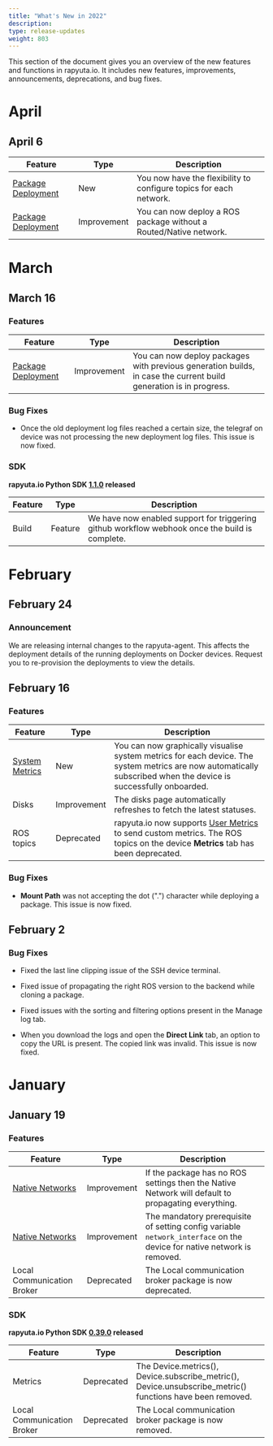 ```yaml
---
title: "What's New in 2022"
description:
type: release-updates
weight: 803
---
```


This section of the document gives you an overview of the new features and functions in rapyuta.io. It includes new features, improvements, announcements, deprecations, and bug fixes.

# April

## April 6

| Feature | Type | Description |
| ------- | ----- | ---------- |
| [Package Deployment](/3_how-tos/33_software-development/334_deploy-packages/) | New | You now have the flexibility to configure topics for each network. |
| [Package Deployment](/3_how-tos/33_software-development/334_deploy-packages/) | Improvement | You can now deploy a ROS package without a Routed/Native network. |


# March

## March 16

### Features

| Feature | Type | Description |
| ------- | ----- | ---------- |
| [Package Deployment](/3_how-tos/33_software-development/334_deploy-packages/) | Improvement | You can now deploy packages with previous generation builds, in case the current build generation is in progress. |

### Bug Fixes

* Once the old deployment log files reached a certain size, the telegraf on device was not processing the new deployment log files. This issue is now fixed.

### SDK
**rapyuta.io Python SDK [1.1.0](/3_how-tos/35_tooling_and_debugging/rapyuta-io-python-sdk/#installation) released**

| Feature | Type | Description |
| ------- | ----- | ---------- |
| Build | Feature | We have now enabled support for triggering github workflow webhook once the build is complete. |

# February

## February 24

### Announcement

We are releasing internal changes to the rapyuta-agent. This affects the deployment details of the running deployments on Docker devices. Request you to re-provision the deployments to view the details.

## February 16

### Features

| Feature | Type | Description |
| ------- | ----- | ---------- |
| [System Metrics](/3_how-tos/35_tooling_and_debugging/358_metric_visualization/)| New | You can now graphically visualise system metrics for each device. The system metrics are now automatically subscribed when the device is successfully onboarded. |
| Disks | Improvement | The disks page automatically refreshes to fetch the latest statuses. |
| ROS topics | Deprecated | rapyuta.io now supports [User Metrics](/5_deep-dives/54_tooling-and-debugging/545_user_metrics/) to send custom metrics. The ROS topics on the device **Metrics** tab has been deprecated. |

### Bug Fixes

* **Mount Path** was not accepting the dot (".") character while deploying a package. This issue is now fixed.


## February 2

### Bug Fixes

* Fixed the last line clipping issue of the SSH device terminal.

* Fixed issue of propagating the right ROS version to the backend while cloning a package.

* Fixed issues with the sorting and filtering options present in the Manage log tab.

* When you download the logs and open the **Direct Link** tab, an option to copy the URL is present. The copied link was invalid. This issue is now fixed.

# January

## January 19

### Features

| Feature | Type | Description |
| ------- | ----- | ---------- |
| [Native Networks](/5_deep-dives/53_networking-and-communication/535_ros-network-native) | Improvement | If the package has no ROS settings then the Native Network will default to propagating everything. |
| [Native Networks](/5_deep-dives/53_networking-and-communication/535_ros-network-native) | Improvement | The mandatory prerequisite of setting config variable `network_interface` on the device for native network is removed. |
| Local Communication Broker | Deprecated | The Local communication broker package is now deprecated. |

### SDK
**rapyuta.io Python SDK [0.39.0](/3_how-tos/35_tooling_and_debugging/rapyuta-io-python-sdk/#installation) released**

| Feature | Type | Description |
| ------- | ----- | ---------- |
| Metrics | Deprecated | The Device.metrics(), Device.subscribe_metric(), Device.unsubscribe_metric() functions have been removed. |
| Local Communication Broker | Deprecated | The Local communication broker package is now removed. |
